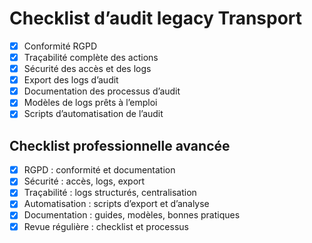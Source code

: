 # Checklist d’audit legacy Transport

- [x] Conformité RGPD
- [x] Traçabilité complète des actions
- [x] Sécurité des accès et des logs
- [x] Export des logs d’audit
- [x] Documentation des processus d’audit
- [x] Modèles de logs prêts à l’emploi
- [x] Scripts d’automatisation de l’audit

## Checklist professionnelle avancée
- [x] RGPD : conformité et documentation
- [x] Sécurité : accès, logs, export
- [x] Traçabilité : logs structurés, centralisation
- [x] Automatisation : scripts d’export et d’analyse
- [x] Documentation : guides, modèles, bonnes pratiques
- [x] Revue régulière : checklist et processus

